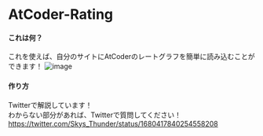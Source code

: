 # AtCoder-Rating
#### これは何？
これを使えば、自分のサイトにAtCoderのレートグラフを簡単に読み込むことができます！
![image](https://github.com/Thunder-Sky/AtCoder-Rating/assets/107789489/7ec4187f-6659-45da-a5e8-48b5518468e3)

#### 作り方
Twitterで解説しています！  
わからない部分があれば、Twitterで質問してください！  
https://twitter.com/Skys_Thunder/status/1680417840254558208
